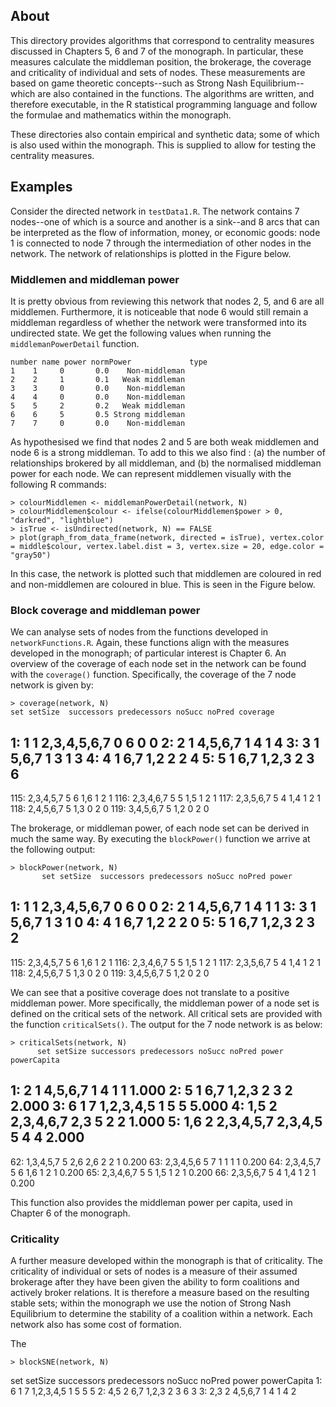 ## About

This directory provides algorithms that correspond to centrality measures discussed in Chapters 5, 6 and 7 of the monograph. In particular, these measures calculate the middleman position, the brokerage, the coverage and criticality of individual and sets of nodes. These measurements are based on game theoretic concepts--such as Strong Nash Equilibrium--which are also contained in the functions. The algorithms are written, and therefore executable, in the R statistical programming language and follow the formulae and mathematics within the monograph.

These directories also contain empirical and synthetic data; some of which is also used within the monograph. This is supplied to allow for testing the centrality measures. 

## Examples

Consider the directed network in `testData1.R`. The network contains 7 nodes--one of which is a source and another is a sink--and 8 arcs that can be interpreted as the flow of information, money, or economic goods: node 1 is connected to node 7 through the intermediation of other nodes in the network. The network of relationships is plotted in the Figure below.

### Middlemen and middleman power

It is pretty obvious from reviewing this network that nodes 2, 5, and 6 are all middlemen. Furthermore, it is noticeable that node 6 would still remain a middleman regardless of whether the network were transformed into its undirected state. We get the following values when running the `middlemanPowerDetail` function.

	number name power normPower             type
	1    1     0       0.0    Non-middleman
	2    2     1       0.1   Weak middleman
	3    3     0       0.0    Non-middleman
	4    4     0       0.0    Non-middleman
	5    5     2       0.2   Weak middleman
	6    6     5       0.5 Strong middleman
	7    7     0       0.0    Non-middleman

As hypothesised we find that nodes 2 and 5 are both weak middlemen and node 6 is a strong middleman. To add to this we also find : (a) the number of relationships brokered by all middleman, and (b) the normalised middleman power for each node. We can represent middlemen visually with the following R commands:

	> colourMiddlemen <- middlemanPowerDetail(network, N)
	> colourMiddlemen$colour <- ifelse(colourMiddlemen$power > 0, "darkred", "lightblue")
	> isTrue <- isUndirected(network, N) == FALSE
	> plot(graph_from_data_frame(network, directed = isTrue), vertex.color = middle$colour, vertex.label.dist = 3, vertex.size = 20, edge.color = "gray50")

In this case, the network is plotted such that middlemen are coloured in red and non-middlemen are coloured in blue. This is seen in the Figure below.


### Block coverage and middleman power

We can analyse sets of nodes from the functions developed in `networkFunctions.R`. Again, these functions align with the measures developed in the monograph; of particular interest is Chapter 6. An overview of the coverage of each node set in the network can be found with the `coverage()` function. Specifically, the coverage of the 7 node network is given by:

	> coverage(network, N)
	set setSize  successors predecessors noSucc noPred coverage
  1:         1       1 2,3,4,5,6,7            0      6      0        0
  2:         2       1     4,5,6,7            1      4      1        4
  3:         3       1       5,6,7            1      3      1        3
  4:         4       1         6,7          1,2      2      2        4
  5:         5       1         6,7        1,2,3      2      3        6
 ---                                                                  
115: 2,3,4,5,7       5           6          1,6      1      2        1
116: 2,3,4,6,7       5           5          1,5      1      2        1
117: 2,3,5,6,7       5           4          1,4      1      2        1
118: 2,4,5,6,7       5                      1,3      0      2        0
119: 3,4,5,6,7       5                      1,2      0      2        0

The brokerage, or middleman power, of each node set can be derived in much the same way. By executing the `blockPower()` function we arrive at the following output:

	> blockPower(network, N)
           set setSize  successors predecessors noSucc noPred power
  1:         1       1 2,3,4,5,6,7            0      6      0     0
  2:         2       1     4,5,6,7            1      4      1     1
  3:         3       1       5,6,7            1      3      1     0
  4:         4       1         6,7          1,2      2      2     0
  5:         5       1         6,7        1,2,3      2      3     2
 ---                                                               
115: 2,3,4,5,7       5           6          1,6      1      2     1
116: 2,3,4,6,7       5           5          1,5      1      2     1
117: 2,3,5,6,7       5           4          1,4      1      2     1
118: 2,4,5,6,7       5                      1,3      0      2     0
119: 3,4,5,6,7       5                      1,2      0      2     0

We can see that a positive coverage does not translate to a positive middleman power. More specifically, the middleman power of a node set is defined on the critical sets of the network. All critical sets are provided with the function `criticalSets()`. The output for the 7 node network is as below:

	> criticalSets(network, N)
          set setSize successors predecessors noSucc noPred power powerCapita
 1:         2       1    4,5,6,7            1      4      1     1       1.000
 2:         5       1        6,7        1,2,3      2      3     2       2.000
 3:         6       1          7    1,2,3,4,5      1      5     5       5.000
 4:       1,5       2  2,3,4,6,7          2,3      5      2     2       1.000
 5:       1,6       2  2,3,4,5,7      2,3,4,5      5      4     4       2.000
 ---
62: 1,3,4,5,7       5        2,6          2,6      2      2     1       0.200
63: 2,3,4,5,6       5          7            1      1      1     1       0.200
64: 2,3,4,5,7       5          6          1,6      1      2     1       0.200
65: 2,3,4,6,7       5          5          1,5      1      2     1       0.200
66: 2,3,5,6,7       5          4          1,4      1      2     1       0.200

This function also provides the middleman power per capita, used in Chapter 6 of the monograph.

### Criticality

A further measure developed within the monograph is that of criticality. The criticality of individual or sets of nodes is a measure of their assumed brokerage after they have been given the ability to form coalitions and actively broker relations. It is therefore a measure based on the resulting stable sets; within the monograph we use the notion of Strong Nash Equilibrium to determine the stability of a coalition within a network. Each network also has some cost of formation.

The 

	> blockSNE(network, N)
   set setSize successors predecessors noSucc noPred power powerCapita
1:   6       1          7    1,2,3,4,5      1      5     5           5
2: 4,5       2        6,7        1,2,3      2      3     6           3
3: 2,3       2    4,5,6,7            1      4      1     4           2



